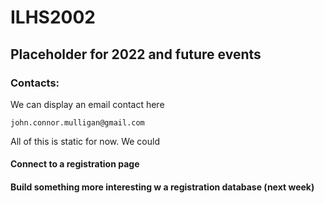 # ILHS2002

## Placeholder for 2022 and future events

### Contacts:

We can display an email contact here

	john.connor.mulligan@gmail.com

All of this is static for now. We could

#### Connect to a registration page

#### Build something more interesting w a registration database (next week)